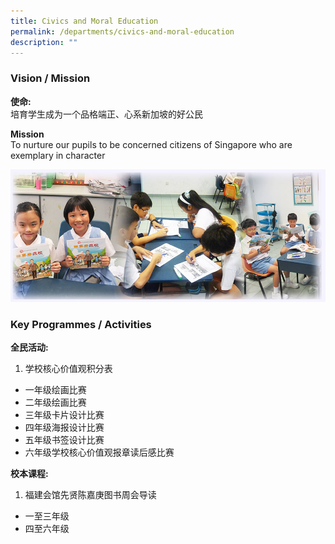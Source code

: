 ```yaml
---
title: Civics and Moral Education
permalink: /departments/civics-and-moral-education
description: ""
---
```

### Vision / Mission

**使命:** <br>
培育学生成为一个品格端正、心系新加坡的好公民

**Mission** <br>
To nurture our pupils to be concerned citizens of Singapore who are exemplary in character

![](/images/civic_vision.jpg)

### Key Programmes / Activities

**全民活动:** <br>
1. 学校核心价值观积分表
* 一年级绘画比赛
* 二年级绘画比赛
* 三年级卡片设计比赛
* 四年级海报设计比赛
* 五年级书签设计比赛
* 六年级学校核心价值观报章读后感比赛

**校本课程:** <br>
1. 福建会馆先贤陈嘉庚图书周会导读
* 一至三年级
* 四至六年级